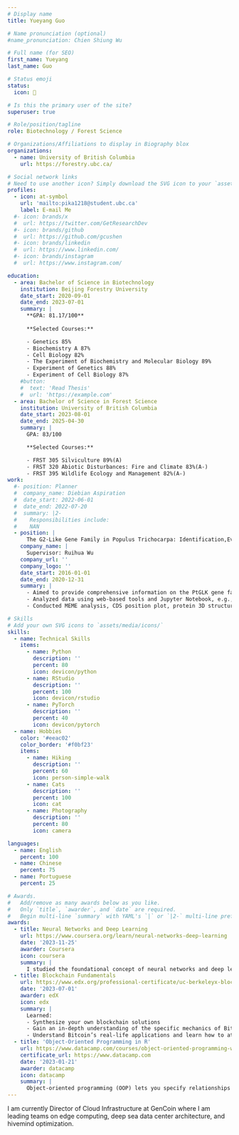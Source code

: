 ```yaml
---
# Display name
title: Yueyang Guo

# Name pronunciation (optional)
#name_pronunciation: Chien Shiung Wu

# Full name (for SEO)
first_name: Yueyang
last_name: Guo

# Status emoji
status:
  icon: 🔬

# Is this the primary user of the site?
superuser: true

# Role/position/tagline
role: Biotechnology / Forest Science

# Organizations/Affiliations to display in Biography blox
organizations:
  - name: University of British Columbia
    url: https://forestry.ubc.ca/

# Social network links
# Need to use another icon? Simply download the SVG icon to your `assets/media/icons/` folder.
profiles:
  - icon: at-symbol
    url: 'mailto:pika1218@student.ubc.ca'
    label: E-mail Me
  #- icon: brands/x
  #  url: https://twitter.com/GetResearchDev
  #- icon: brands/github
  #  url: https://github.com/gcushen
  #- icon: brands/linkedin
  #  url: https://www.linkedin.com/
  #- icon: brands/instagram
  #  url: https://www.instagram.com/

education:
  - area: Bachelor of Science in Biotechnology
    institution: Beijing Forestry University
    date_start: 2020-09-01
    date_end: 2023-07-01
    summary: |
      **GPA: 81.17/100**
      
      **Selected Courses:**

      - Genetics 85%
      - Biochemistry A 87%
      - Cell Biology 82%
      - The Experiment of Biochemistry and Molecular Biology 89% 
      - Experiment of Genetics 88%
      - Experiment of Cell Biology 87%
    #button:
    #  text: 'Read Thesis'
    #  url: 'https://example.com'
  - area: Bachelor of Science in Forest Science
    institution: University of British Columbia
    date_start: 2023-08-01
    date_end: 2025-04-30
    summary: |
      GPA: 83/100

      **Selected Courses:**

      - FRST 305 Silviculture 89%(A)
      - FRST 320 Abiotic Disturbances: Fire and Climate 83%(A-)
      - FRST 395 Wildlife Ecology and Management 82%(A-)
work:
  #- position: Planner
  #  company_name: Diebian Aspiration
  #  date_start: 2022-06-01
  #  date_end: 2022-07-20
  #  summary: |2-
  #    Responsibilities include:
  #    NAN
  - position: |
      The G2-Like Gene Family in Populus Trichocarpa: Identification,Evolution and Expression Profiles
    company_name: |
      Supervisor: Ruihua Wu
    company_url: ''
    company_logo: ''
    date_start: 2016-01-01
    date_end: 2020-12-31
    summary: |
      - Aimed to provide comprehensive information on the PtGLK gene family and elucidate the potential functional characterization of PtGLK genes in P. trichocarpa;
      - Analyzed data using web-based tools and Jupyter Notebook, e.g., promoter analysis;
      - Conducted MEME analysis, CDS position plot, protein 3D structure prediction, RNA hot map plot and validation, etc., contributing to the project progress.

# Skills
# Add your own SVG icons to `assets/media/icons/`
skills:
  - name: Technical Skills
    items:
      - name: Python
        description: ''
        percent: 80
        icon: devicon/python
      - name: RStudio
        description: ''
        percent: 100
        icon: devicon/rstudio
      - name: PyTorch
        description: ''
        percent: 40
        icon: devicon/pytorch
  - name: Hobbies
    color: '#eeac02'
    color_border: '#f0bf23'
    items:
      - name: Hiking
        description: ''
        percent: 60
        icon: person-simple-walk
      - name: Cats
        description: ''
        percent: 100
        icon: cat
      - name: Photography
        description: ''
        percent: 80
        icon: camera

languages:
  - name: English
    percent: 100
  - name: Chinese
    percent: 75
  - name: Portuguese
    percent: 25

# Awards.
#   Add/remove as many awards below as you like.
#   Only `title`, `awarder`, and `date` are required.
#   Begin multi-line `summary` with YAML's `|` or `|2-` multi-line prefix and indent 2 spaces below.
awards:
  - title: Neural Networks and Deep Learning
    url: https://www.coursera.org/learn/neural-networks-deep-learning
    date: '2023-11-25'
    awarder: Coursera
    icon: coursera
    summary: |
      I studied the foundational concept of neural networks and deep learning. By the end, I was familiar with the significant technological trends driving the rise of deep learning; build, train, and apply fully connected deep neural networks; implement efficient (vectorized) neural networks; identify key parameters in a neural network’s architecture; and apply deep learning to your own applications.
  - title: Blockchain Fundamentals
    url: https://www.edx.org/professional-certificate/uc-berkeleyx-blockchain-fundamentals
    date: '2023-07-01'
    awarder: edX
    icon: edx
    summary: |
      Learned:
      - Synthesize your own blockchain solutions
      - Gain an in-depth understanding of the specific mechanics of Bitcoin
      - Understand Bitcoin’s real-life applications and learn how to attack and destroy Bitcoin, Ethereum, smart contracts and Dapps, and alternatives to Bitcoin’s Proof-of-Work consensus algorithm
  - title: 'Object-Oriented Programming in R'
    url: https://www.datacamp.com/courses/object-oriented-programming-with-s3-and-r6-in-r
    certificate_url: https://www.datacamp.com
    date: '2023-01-21'
    awarder: datacamp
    icon: datacamp
    summary: |
      Object-oriented programming (OOP) lets you specify relationships between functions and the objects that they can act on, helping you manage complexity in your code. This is an intermediate level course, providing an introduction to OOP, using the S3 and R6 systems. S3 is a great day-to-day R programming tool that simplifies some of the functions that you write. R6 is especially useful for industry-specific analyses, working with web APIs, and building GUIs.
---
```


I am currently Director of Cloud Infrastructure at GenCoin where I am leading teams on edge computing, deep sea data center architecture, and hivemind optimization.
